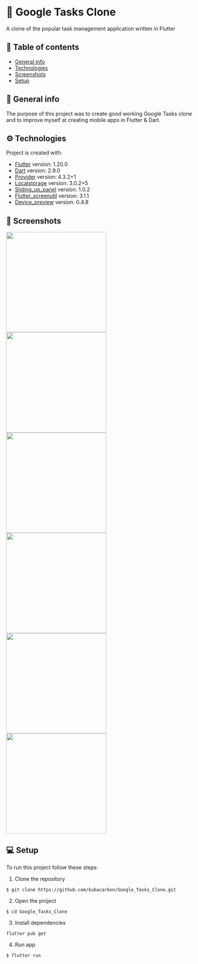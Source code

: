 # :beginner: Google Tasks Clone

A clone of the popular task management application written in Flutter

## :book: Table of contents

- [General info](#general-info)
- [Technologies](#technologies)
- [Screenshots](#screenshots)
- [Setup](#setup)

## :pencil: General info

The purpose of this project was to create good working Google Tasks clone and to improve myself at creating mobile apps in Flutter & Dart.

## :gear: Technologies

Project is created with:

- [Flutter](https://flutter.dev/) version: 1.20.0
- [Dart](https://dart.dev/) version: 2.9.0
- [Provider](https://pub.dev/packages/provider) version: 4.3.2+1
- [Localstorage](https://pub.dev/packages/localstorage) version: 3.0.2+5
- [Sliding_up_panel](https://pub.dev/packages/sliding_up_panel) version: 1.0.2
- [Flutter_screenutil](https://pub.dev/packages/flutter_screenutil) version: 3.1.1
- [Device_preview](https://pub.dev/packages/device_preview) version: 0.4.8

## :camera_flash: Screenshots

<img src="assets/screenshots/ss-1.png" width="270"> <img src="assets/screenshots/ss-2.png" width="270"> <img src="assets/screenshots/ss-3.png" width="270"> <img src="assets/screenshots/ss-4.png" width="270"> <img src="assets/screenshots/ss-5.png" width="270"> <img src="assets/screenshots/ss-6.png" width="270">

## :computer: Setup

To run this project follow these steps:

1. Clone the repository

```
$ git clone https://github.com/kubacarbon/Google_Tasks_Clone.git
```

2. Open the project

```
$ cd Google_Tasks_Clone
```

3. Install dependencies

```
flutter pub get
```

4. Run app

```
$ flutter run
```
